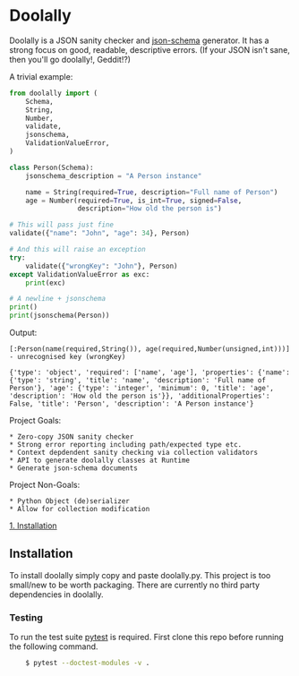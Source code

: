 # Doolally

Doolally is a JSON sanity checker and
[json-schema](https://json-schema.org/) generator.
It has a strong focus on good, readable, descriptive errors.
(If your JSON isn't sane, then you'll go doolally!, Geddit!?) 

A trivial example:

```python
from doolally import (
    Schema,
    String,
    Number,
    validate,
    jsonschema,
    ValidationValueError,
)

class Person(Schema):
    jsonschema_description = "A Person instance"

    name = String(required=True, description="Full name of Person")
    age = Number(required=True, is_int=True, signed=False,
                 description="How old the person is")

# This will pass just fine
validate({"name": "John", "age": 34}, Person)

# And this will raise an exception
try:
    validate({"wrongKey": "John"}, Person)
except ValidationValueError as exc:
    print(exc)

# A newline + jsonschema
print()
print(jsonschema(Person))
```

Output:

```
[:Person(name(required,String()), age(required,Number(unsigned,int)))] - unrecognised key (wrongKey)

{'type': 'object', 'required': ['name', 'age'], 'properties': {'name': {'type': 'string', 'title': 'name', 'description': 'Full name of Person'}, 'age': {'type': 'integer', 'minimum': 0, 'title': 'age', 'description': 'How old the person is'}}, 'additionalProperties': False, 'title': 'Person', 'description': 'A Person instance'}
```

Project Goals:

    * Zero-copy JSON sanity checker 
    * Strong error reporting including path/expected type etc.
    * Context depdendent sanity checking via collection validators
    * API to generate doolally classes at Runtime
    * Generate json-schema documents

Project Non-Goals:

    * Python Object (de)serializer
    * Allow for collection modification

[1. Installation](#Installation)

## Installation

To install doolally simply copy and paste doolally.py.
This project is too small/new to be worth packaging.
There are currently no third party dependencies in doolally.

### Testing

To run the test suite [pytest](https://docs.pytest.org/en/latest/)
is required. First clone this repo before running the following
command.

```bash
    $ pytest --doctest-modules -v .
```